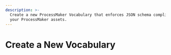 ```yaml
---
description: >-
  Create a new ProcessMaker Vocabulary that enforces JSON schema compliance in
  your ProcessMaker assets.
---
```


# Create a New Vocabulary

